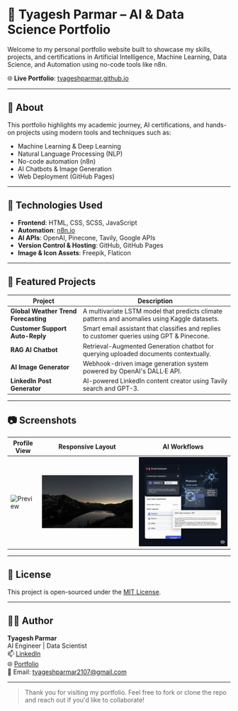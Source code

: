 # 💼 Tyagesh Parmar – AI & Data Science Portfolio

Welcome to my personal portfolio website built to showcase my skills, projects, and certifications in Artificial Intelligence, Machine Learning, Data Science, and Automation using no-code tools like n8n.

🌐 **Live Portfolio**: [tyageshparmar.github.io](https://tyageshparmar.github.io/)

---

## 📌 About

This portfolio highlights my academic journey, AI certifications, and hands-on projects using modern tools and techniques such as:

- Machine Learning & Deep Learning
- Natural Language Processing (NLP)
- No-code automation (n8n)
- AI Chatbots & Image Generation
- Web Deployment (GitHub Pages)

---

## 🚀 Technologies Used

- **Frontend**: HTML, CSS, SCSS, JavaScript
- **Automation**: [n8n.io](https://n8n.io/)
- **AI APIs**: OpenAI, Pinecone, Tavily, Google APIs
- **Version Control & Hosting**: GitHub, GitHub Pages
- **Image & Icon Assets**: Freepik, Flaticon

---

## 🧠 Featured Projects

| Project | Description |
|--------|-------------|
| **Global Weather Trend Forecasting** | A multivariate LSTM model that predicts climate patterns and anomalies using Kaggle datasets. |
| **Customer Support Auto-Reply** | Smart email assistant that classifies and replies to customer queries using GPT & Pinecone. |
| **RAG AI Chatbot** | Retrieval-Augmented Generation chatbot for querying uploaded documents contextually. |
| **AI Image Generator** | Webhook-driven image generation system powered by OpenAI's DALL·E API. |
| **LinkedIn Post Generator** | AI-powered LinkedIn content creator using Tavily search and GPT-3. |

---

## 📷 Screenshots

| Profile View | Responsive Layout | AI Workflows |
|----------------|-------------------|--------------|
| ![Preview](images/about.jpg) | ![Mobile](images/bg_1.jpg) | ![Workflow](images/Auto-Reply-Email-Assistant.png) |

---

## 📄 License

This project is open-sourced under the [MIT License](LICENSE).

---

## 🙋‍♂️ Author

**Tyagesh Parmar**  
AI Engineer | Data Scientist  
📫 [LinkedIn](https://www.linkedin.com/in/tyagesh-parmar-740248333/)  
🌐 [Portfolio](https://tyageshparmar.github.io/)  
📧 Email: tyageshparmar2107@gmail.com

---

> Thank you for visiting my portfolio. Feel free to fork or clone the repo and reach out if you'd like to collaborate!
